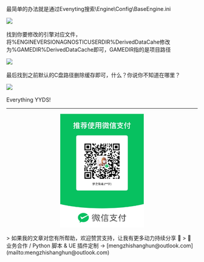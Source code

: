 最简单的办法就是通过Evenyting搜索\Engine\Config\BaseEngine.ini

![](https://raw.githubusercontent.com/mengzhishanghun/mengzhishanghun/main/Blog/Assets/01-%E5%9B%BE%E7%89%87/Pasted%20image%2020240605114758.png)

找到你要修改的引擎对应文件，将%ENGINEVERSIONAGNOSTICUSERDIR%DerivedDataCahe修改为%GAMEDIR%DerivedDataCache即可，GAMEDIR指的是项目路径  

![](https://raw.githubusercontent.com/mengzhishanghun/mengzhishanghun/main/Blog/Assets/01-%E5%9B%BE%E7%89%87/Pasted%20image%2020240605114809.png)

最后找到之前默认的C盘路径删除缓存即可，什么？你说你不知道在哪里？  

![](https://raw.githubusercontent.com/mengzhishanghun/mengzhishanghun/main/Blog/Assets/01-%E5%9B%BE%E7%89%87/Pasted%20image%2020240605114817.png)

Everything YYDS!

---

<p align="center">
  <img src="https://raw.githubusercontent.com/mengzhishanghun/mengzhishanghun/main/PayCodes/WeChatPay.jpg" width="220"/>
</p>
> 如果我的文章对您有所帮助，欢迎赞赏支持，让我有更多动力持续分享 🙏   
> 💼 业务合作 / Python 脚本 & UE 插件定制 → [mengzhishanghun@outlook.com](mailto:mengzhishanghun@outlook.com)